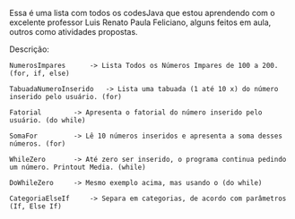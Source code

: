 Essa é uma lista com todos os codesJava que estou aprendendo com o excelente professor Luis Renato Paula Feliciano, alguns feitos em aula, outros como atividades propostas.

Descrição:
	
	NumerosImpares		-> Lista Todos os Números Impares de 100 a 200. (for, if, else)
	
	TabuadaNumeroInserido	-> Lista uma tabuada (1 até 10 x) do número inserido pelo usuário. (for)
	
	Fatorial		-> Apresenta o fatorial do número inserido pelo usuário. (do while)
	
	SomaFor			-> Lê 10 números inseridos e apresenta a soma desses números. (for)
	
	WhileZero		-> Até zero ser inserido, o programa continua pedindo um número. Printout Media. (while)
	
	DoWhileZero		-> Mesmo exemplo acima, mas usando o (do while)
	
	CategoriaElseIf		-> Separa em categorias, de acordo com parâmetros (If, Else If)
